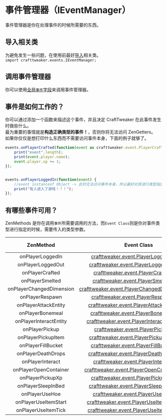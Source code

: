 # 事件管理器（IEventManager）

事件管理器是你在处理事件的时候所需要的东西。

## 导入相关类
为避免发生一些问题，在使用前最好[导入](/AdvancedFunctions/Import)相关类。  
`import crafttweaker.events.IEventManager;`

## 调用事件管理器
你可以使用[全局`事件`字段](/Vanilla/Global_Functions)来调用事件管理器。

## 事件是如何工作的？
你可以通过添加一个函数来描述这个事件，并且决定 CraftTweaker 在此事件发生时做些什么。  
最为重要的事情就是**构造正确类型的事件！**，否则你将无法访问 ZenGetters。   
如果你仅仅是想打印什么东西而不需要访问事件本身，下面的例子就够了。

```js
events.onPlayerCrafted(function(event as crafttweaker.event.PlayerCraftedEvent){
    print("event".length);
	print(event.player.name);
	event.player.xp += 1;
});


events.onPlayerLoggedIn(function(event) {
	//event instanceof Object -> 此时无法访问事件本身，所以最好对其进行类型指定！
	print("有人进入了游戏！！！");
});
```

## 有哪些事件可用？
ZenMethods 是你在调用`事件`所需要调用的方法，而`Event Class`则是你对事件类型进行指定的时候，需要传入的类型参数。

|        ZenMethod         |                         Event Class                          | Already Implemented? |
| :----------------------: | :----------------------------------------------------------: | :------------------: |
|     onPlayerLoggedIn     | [crafttweaker.event.PlayerLoggedInEvent](Events/PlayerLoggedIn) |          ✔           |
|    onPlayerLoggedOut     | [crafttweaker.event.PlayerLoggedOutEvent](Events/PlayerLoggedOut) |          ✔           |
|     onPlayerCrafted      | [crafttweaker.event.PlayerCraftedEvent](Events/PlayerCrafted) |          ✔           |
|     onPlayerSmelted      | [crafttweaker.event.PlayerSmeltedEvent](Events/PlayerSmelted) |          ✔           |
| onPlayerChangedDimension | [crafttweaker.event.PlayerChangedDimensionEvent](Events/PlayerChangedDimension) |          ✔           |
|     onPlayerRespawn      | [crafttweaker.event.PlayerRespawnEvent](Events/PlayerRespawn) |          ✔           |
|   onPlayerAttackEntity   | [crafttweaker.event.PlayerAttackEntityEvent](Events/PlayerAttackEntity) |          ✘           |
|     onPlayerBonemeal     | [crafttweaker.event.PlayerBonemealEvent](Events/PlayerBonemeal) |          ✘           |
|  onPlayerInteractEntity  | [crafttweaker.event.PlayerInteractEntityEvent](Events/PlayerInteractEntity) |          ✘           |
|      onPlayerPickup      | [crafttweaker.event.PlayerPickupEvent](Events/PlayerPickup)  |          ✘           |
|    onPlayerPickupItem    | [crafttweaker.event.PlayerPickupItemEvent](Events/PlayerPickupItem) |          ✔           |
|    onPlayerFillBucket    | [crafttweaker.event.PlayerFillBucketEvent](Events/PlayerFillBucket) |          ✘           |
|    onPlayerDeathDrops    | [crafttweaker.event.PlayerDeathDropsEvent](Events/PlayerDeathDrops) |          ✘           |
|     onPlayerInteract     | [crafttweaker.event.PlayerInteractEvent](Events/PlayerInteract) |          ✔           |
|  onPlayerOpenContainer   | [crafttweaker.event.PlayerOpenContainerEvent](Events/PlayerOpenContainer) |          ✘           |
|     onPlayerPickupXp     | [crafttweaker.event.PlayerPickupXpEvent](Events/PlayerPickupXp) |          ✘           |
|    onPlayerSleepInBed    | [crafttweaker.event.PlayerSleepInBedEvent](Events/PlayerSleepInBed) |          ✘           |
|      onPlayerUseHoe      | [crafttweaker.event.PlayerUseHoeEvent](Events/PlayerUseHoe)  |          ✘           |
|   onPlayerUseItemStart   | [crafttweaker.event.PlayerUseItemStartEvent](Events/PlayerUseItemStart) |          ✘           |
|   onPlayerUseItemTick    | [crafttweaker.event.PlayerUseItemTickEvent](Events/PlayerUseItemTick) |          ✘           |
